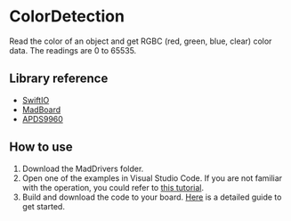 # ColorDetection

Read the color of an object and get RGBC (red, green, blue, clear) color data. The readings are 0 to 65535.

## Library reference

* [SwiftIO](https://github.com/madmachineio/SwiftIO)
* [MadBoard](https://github.com/madmachineio/MadBoards)
* [APDS9960](https://github.com/madmachineio/MadDrivers/tree/main/Sources/APDS9960/APDS9960.swift)


## How to use

1. Download the MadDrivers folder.
2. Open one of the examples in Visual Studio Code. If you are not familiar with the operation, you could refer to [this tutorial](https://docs.madmachine.io/how-to/open-project).
3. Build and download the code to your board. [Here](https://docs.madmachine.io/overview/run-your-first-project) is a detailed guide to get started.